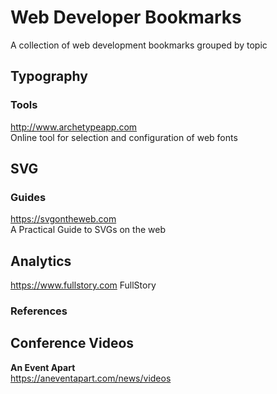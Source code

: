 # Web Developer Bookmarks

A collection of web development bookmarks grouped by topic

## Typography

### Tools

<http://www.archetypeapp.com>  
Online tool for selection and configuration of web fonts

## SVG

### Guides

<https://svgontheweb.com>  
A Practical Guide to SVGs on the web

## Analytics

<https://www.fullstory.com>
FullStory

### References

## Conference Videos

**An Event Apart**  
<https://aneventapart.com/news/videos>


